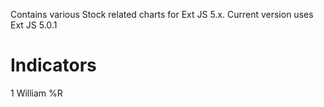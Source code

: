 Contains various Stock related charts for Ext JS 5.x. Current version uses Ext JS 5.0.1

Indicators
==========

1 William %R
